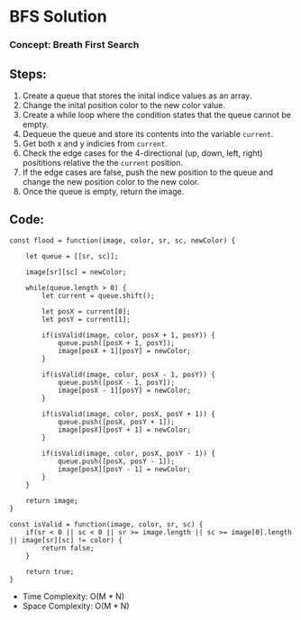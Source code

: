 # BFS Solution

### Concept: Breath First Search

## Steps:

1. Create a queue that stores the inital indice values as an array.
2. Change the inital position color to the new color value.
3. Create a while loop where the condition states that the queue cannot be empty.
4. Dequeue the queue and store its contents into the variable `current`.
5. Get both x and y indicies from `current`.
6. Check the edge cases for the 4-directional (up, down, left, right) posititions relative the the `current` position.
7. If the edge cases are false, push the new position to the queue and change the new position color to the new color.
8. Once the queue is empty, return the image.

## Code:

```
const flood = function(image, color, sr, sc, newColor) {

    let queue = [[sr, sc]];

    image[sr][sc] = newColor;

    while(queue.length > 0) {
        let current = queue.shift();

        let posX = current[0];
        let posY = current[1];

        if(isValid(image, color, posX + 1, posY)) {
            queue.push([posX + 1, posY]);
            image[posX + 1][posY] = newColor;
        }

        if(isValid(image, color, posX - 1, posY)) {
            queue.push([posX - 1, posY]);
            image[posX - 1][posY] = newColor;
        }

        if(isValid(image, color, posX, posY + 1)) {
            queue.push([posX, posY + 1]);
            image[posX][posY + 1] = newColor;
        }

        if(isValid(image, color, posX, posY - 1)) {
            queue.push([posX, posY - 1]);
            image[posX][posY - 1] = newColor;
        }
    }

    return image;
}

const isValid = function(image, color, sr, sc) {
    if(sr < 0 || sc < 0 || sr >= image.length || sc >= image[0].length || image[sr][sc] != color) {
        return false;
    }

    return true;
}
```

- Time Complexity: O(M \* N)
- Space Complexity: O(M \* N)
